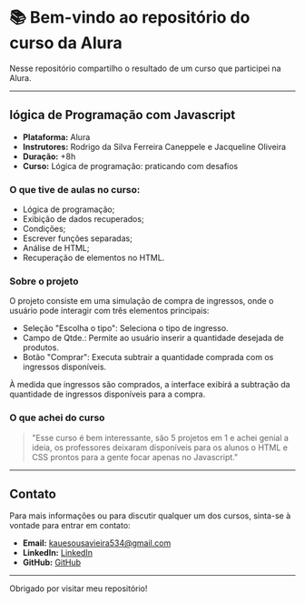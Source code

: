 # 📚 Bem-vindo ao repositório do curso da Alura

Nesse repositório compartilho o resultado de um curso que participei na Alura.

---

## lógica de Programação com Javascript

- **Plataforma:** Alura
- **Instrutores:** Rodrigo da Silva Ferreira Caneppele e Jacqueline Oliveira
- **Duração:** +8h
- **Curso:** Lógica de programação: praticando com desafios

### O que tive de aulas no curso:
- Lógica de programação;
- Exibição de dados recuperados;
- Condições;
- Escrever funções separadas;
- Análise de HTML;
- Recuperação de elementos no HTML.

### Sobre o projeto

O projeto consiste em uma simulação de compra de ingressos, onde o usuário pode interagir com três elementos principais:

- Seleção "Escolha o tipo": Seleciona o tipo de ingresso.
- Campo de Qtde.: Permite ao usuário inserir a quantidade desejada de produtos.
- Botão "Comprar": Executa subtrair a quantidade comprada com os ingressos disponíveis.

À medida que ingressos são comprados, a interface exibirá a subtração da quantidade de ingressos disponíveis para a compra.

### O que achei do curso

> "Esse curso é bem interessante, são 5 projetos em 1 e achei genial a ideia, os professores deixaram disponíveis para os alunos o HTML e CSS prontos para a gente focar apenas no Javascript."

---

## Contato

Para mais informações ou para discutir qualquer um dos cursos, sinta-se à vontade para entrar em contato:

- **Email:** [kauesousavieira534@gmail.com](mailto:kauesousavieira534@gmail.com)
- **LinkedIn:** [LinkedIn](https://www.linkedin.com/in/kaue-sousa-vieira/)
- **GitHub:** [GitHub](https://github.com/kauesv)

---

Obrigado por visitar meu repositório!
